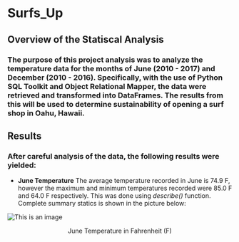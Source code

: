 # Surfs_Up 

## Overview of the Statiscal Analysis
### The purpose of this project analysis was to analyze the temperature data for the months of June (2010 - 2017) and December (2010 - 2016). Specifically, with the use of Python SQL Toolkit and Object Relational Mapper, the data were retrieved and transformed into DataFrames. The results from this will be used to determine sustainability of opening a surf shop in Oahu, Hawaii. 

## Results
### After careful analysis of the data, the following results were yielded:
- **June Temperature**
    The average temperature recorded in June is 74.9 F, however the maximum and minimum temperatures recorded were 85.0 F and 64.0 F respectively. This was done using *describe()* function. Complete summary statics is shown in the picture below:

![This is an image](/class/surfs_up/june_temps_stat.png)

<p align="center">
    June Temperature in Fahrenheit (F)
</p>